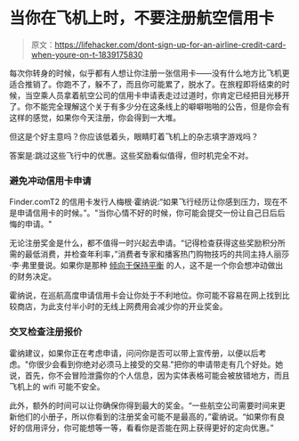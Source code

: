 # 当你在飞机上时，不要注册航空信用卡

> 原文：<https://lifehacker.com/dont-sign-up-for-an-airline-credit-card-when-youre-on-t-1839175830>

每次你转身的时候，似乎都有人想让你注册一张信用卡——没有什么地方比飞机更适合推销了。你跑不了，躲不了，而且你可能累了，脱水了。在旅程即将结束的时候，当空乘人员拿着航空公司的信用卡申请表走过过道时，你肯定已经把目光移开了。你不能完全理解这个关于有多少分在这条线上的噼噼啪啪的公告，但是你会有这样的感觉，如果你今天注册，你会得到一大堆。



但这是个好主意吗？你应该低着头，眼睛盯着飞机上的杂志填字游戏吗？

答案是:跳过这些飞行中的优惠。这些奖励看似值得，但时机完全不对。

### 避免冲动信用卡申请

Finder.comT2 的信用卡发行人梅根·霍纳说:“如果飞行经历让你感到压力，现在不是申请信用卡的时候。”。"当你心情不好的时候，你可能会提交一份让自己日后后悔的申请。"

无论注册奖金是什么，都不值得一时兴起去申请。“记得检查获得这些奖励积分所需的最低消费，并检查年利率，”消费者专家和播客热门购物技巧的共同主持人丽莎·李·弗里曼说。如果你是那种 [倾向于保持平衡](https://lifehacker.com/dont-pay-credit-card-fees-just-for-the-cash-back-reward-1838628682) 的人，这不是一个你会想冲动做出的财务决定。

霍纳说，在巡航高度申请信用卡会让你处于不利地位。你可能不容易在网上找到比较商店，为此支付半小时的无线上网费用会减少你的开业奖金。

### 交叉检查注册报价

霍纳建议，如果你正在考虑申请，问问你是否可以带上宣传册，以便以后考虑。"你很少会看到你绝对必须马上接受的交易."把你的申请带走有几个好处。她说，首先，你不会冒险泄露你的个人信息，因为实体表格可能会被放错地方，而且飞机上的 wifi 可能不安全。

此外，额外的时间可以让你确保你得到最大的奖金。“一些航空公司需要时间来更新他们的小册子，所以你看到的注册奖金可能不是最高的，”霍纳说。“如果你有良好的信用评分，你可能想等一等，看看你是否能在网上获得更好的定向优惠。”